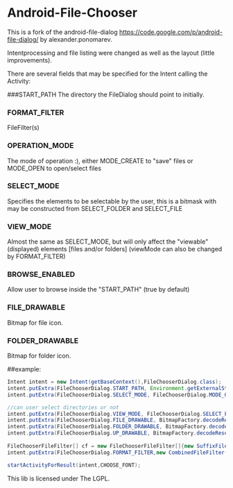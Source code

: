 Android-File-Chooser
====================
This is a fork of the android-file-dialog https://code.google.com/p/android-file-dialog/ by alexander.ponomarev.

Intentprocessing and file listing were changed as well as the layout (little improvements).

There are several fields that may be specified for the Intent calling the Activity:

###START_PATH
The directory the FileDialog should point to initially.

### FORMAT_FILTER
FileFilter(s)

### OPERATION_MODE
The mode of operation :), either MODE_CREATE to "save" files or MODE_OPEN to open/select files

### SELECT_MODE
Specifies the elements to be selectable by the user, this is a bitmask with may be constructed from SELECT_FOLDER and SELECT_FILE

### VIEW_MODE
Almost the same as SELECT_MODE, but will only affect the "viewable" (displayed) elements [files and/or folders] (viewMode can also be changed by FORMAT_FILTER)

### BROWSE_ENABLED
Allow user to browse inside the "START_PATH" (true by default)

### FILE_DRAWABLE
Bitmap for file icon.

### FOLDER_DRAWABLE
Bitmap for folder icon.


##example:
```java
Intent intent = new Intent(getBaseContext(),FileChooserDialog.class);
intent.putExtra(FileChooserDialog.START_PATH, Environment.getExternalStorageDirectory().getAbsolutePath());
intent.putExtra(FileChooserDialog.SELECT_MODE, FileChooserDialog.MODE_OPEN);

//can user select directories or not
intent.putExtra(FileChooserDialog.VIEW_MODE, FileChooserDialog.SELECT_FILE);
intent.putExtra(FileChooserDialog.FILE_DRAWABLE, BitmapFactory.decodeResource(getResources(),R.drawable.fontfile));
intent.putExtra(FileChooserDialog.FOLDER_DRAWABLE, BitmapFactory.decodeResource(getResources(),R.drawable.folder));
intent.putExtra(FileChooserDialog.UP_DRAWABLE, BitmapFactory.decodeResource(getResources(),R.drawable.folderup));
                             
FileChooserFileFilter[] cf = new FileChooserFileFilter[]{new SuffixFileFilter(new String[]{"ttf"}),new FolderFileFilter()}; 
intent.putExtra(FileChooserDialog.FORMAT_FILTER,new CombinedFileFilter(cf,CombinedCheck.OR));

startActivityForResult(intent,CHOOSE_FONT);
```

This lib is licensed under The LGPL.
